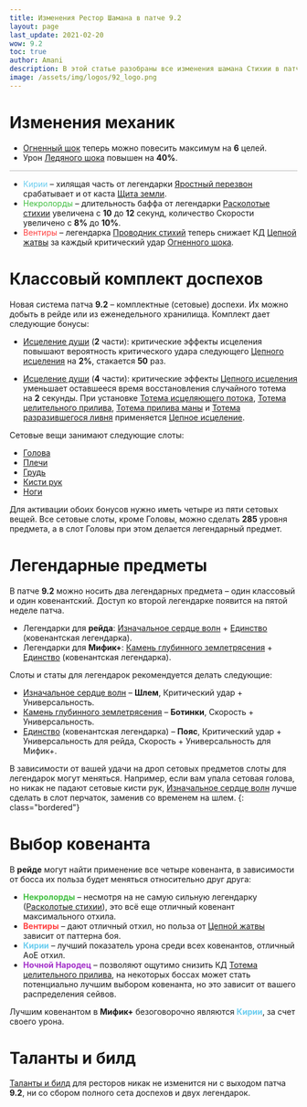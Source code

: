 ```yaml
---
title: Изменения Рестор Шамана в патче 9.2
layout: page
last_update: 2021-02-20
wow: 9.2
toc: true
author: Amani
description: В этой статье разобраны все изменения шамана Стихии в патче 9.2.
image: /assets/img/logos/92_logo.png
---
```


# Изменения механик

* [Огненный шок](https://ru.wowhead.com/spell=188389) теперь можно повесить максимум на **6** целей.
* Урон [Ледяного шока](https://ru.wowhead.com/spell=196840) повышен на **40%**.

<hr style="height:1px;background-color:#bbb">
<p></p>

* <span style="color:#68ccef;font-size:1em;">Кирии</span> – хилящая часть от легендарки [Яростный перезвон](https://ru.wowhead.com/spell=356789) срабатывает и от каста [Щита земли](https://ru.wowhead.com/spell=974/).
* <span style="color:#40bf40;font-size:1em;">Некролорды</span> – длительность баффа от легендарки [Расколотые стихии](https://ru.wowhead.com/spell=354647/) увеличена с **10** до **12** секунд, количество Скорости увеличено с **8%** до **10%**.
* <span style="color:#ff4040;font-size:1em;">Вентиры</span> – легендарка [Проводник стихий](https://ru.wowhead.com/spell=356250) теперь снижает КД [Цепной жатвы](https://ru.wowhead.com/spell=320674/) за каждый критический удар [Огненного шока](https://ru.wowhead.com/spell=188389).

# Классовый комплект доспехов

Новая система патча **9.2** – комплектные (сетовые) доспехи. Их можно добыть в рейде или из еженедельного хранилища. Комплект дает следующие бонусы:

* [Исцеление души](https://ptr.wowhead.com/spell=364470) (**2** части): критические эффекты исцеления повышают вероятность критического удара следующего [Цепного исцеления](https://ru.wowhead.com/spell=1064) на **2%**, стакается **50** раз.

* [Исцеление души](https://ptr.wowhead.com/spell=363672) (**4** части): критические эффекты [Цепного исцеления](https://ru.wowhead.com/spell=1064) уменьшает оставшееся время восстановления случайного тотема на **2** секунды. При установке [Тотема исцеляющего потока](https://ru.wowhead.com/spell=5394), [Тотема целительного прилива](https://ru.wowhead.com/spell=108280), [Тотема прилива маны](https://ru.wowhead.com/spell=16191) и [Тотема разразившегося ливня](https://ru.wowhead.com/spell=157153) применяется [Цепное исцеление](https://ru.wowhead.com/spell=1064).

Сетовые вещи занимают следующие слоты:
* [Голова](https://ptr.wowhead.com/item=188923/theurgic-starspeakers-howl?bonus=6805)
* [Плечи](https://ptr.wowhead.com/item=188920/theurgic-starspeakers-adornment?bonus=6805)
* [Грудь](https://ptr.wowhead.com/item=188922/theurgic-starspeakers-ringmail?bonus=6805)
* [Кисти рук](https://ptr.wowhead.com/item=188925/theurgic-starspeakers-runebindings?bonus=6805)
* [Ноги](https://ptr.wowhead.com/item=188924/theurgic-starspeakers-tassets?bonus=6805)

Для активации обоих бонусов нужно иметь четыре из пяти сетовых вещей. Все сетовые слоты, кроме Головы, можно сделать **285** уровня предмета, а в слот Головы при этом делается легендарный предмет. 

# Легендарные предметы

В патче **9.2** можно носить два легендарных предмета – один классовый и один ковенантский. Доступ ко второй легендарке появится на пятой неделе патча.

* Легендарки для **рейда**: [Изначальное сердце волн](https://ru.wowhead.com/spell=335889) + [Единство](https://ptr.wowhead.com/spell=364852) (ковенантская легендарка).
* Легендарки для **Мифик+**: [Камень глубинного землетрясения](https://ru.wowhead.com/spell=336739) + [Единство](https://ptr.wowhead.com/spell=364852) (ковенантская легендарка).

Слоты и статы для легендарок рекомендуется делать следующие:

* [Изначальное сердце волн](https://ru.wowhead.com/spell=335889) – **Шлем**, Критический удар + Универсальность.
* [Камень глубинного землетрясения](https://ru.wowhead.com/spell=336739) – **Ботинки**, Скорость + Универсальность.
* [Единство](https://ptr.wowhead.com/spell=364852) (ковенантская легендарка) – **Пояс**, Критический удар + Универсальность для рейда, Скорость + Универсальность для Мифик+.

В зависимости от вашей удачи на дроп сетовых предметов слоты для легендарок могут меняться. Например, если вам упала сетовая голова, но никак не падают сетовые кисти рук, [Изначальное сердце волн](https://ru.wowhead.com/spell=335889) лучше сделать в слот перчаток, заменив со временем на шлем.
{: class="bordered"}

# Выбор ковенанта

В **рейде** могут найти применение все четыре ковенанта, в зависимости от босса их польза будет меняться относительно друг друга:
* <span style="color:#40bf40;font-size:1em;">**Некролорды**</span> – несмотря на не самую сильную легендарку ([Расколотые стихии](https://ru.wowhead.com/spell=354647)), это всё еще отличный ковенант максимального отхила.
* <span style="color:#ff4040;font-size:1em;">**Вентиры**</span> – дают отличный отхил, но польза от [Цепной жатвы](https://ru.wowhead.com/spell=320674/) зависит от паттерна боя.
* <span style="color:#68ccef;font-size:1em;">**Кирии**</span> – лучший показатель урона среди всех ковенантов, отличный АоЕ отхил.
* <span style="color:#a330c9;font-size:1em;">**Ночной Народец**</span> – позволяют ощутимо снизить КД [Тотема целительного прилива](https://ru.wowhead.com/spell=108280), на некоторых боссах может стать потенциально лучшим выбором ковенанта, но это зависит от вашего распределения сейвов.

Лучшим ковенантом в **Мифик+** безоговорочно являются <span style="color:#68ccef;font-size:1em;">**Кирии**</span>, за счет своего урона.

# Таланты и билд

[Таланты и билд](https://stormkeeper.ru/resto/talents.html) для ресторов никак не изменится ни с выходом патча **9.2**, ни со сбором полного сета доспехов и двух легендарок.

